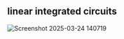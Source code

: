 ## linear integrated circuits 

![Screenshot 2025-03-24 140719](https://github.com/user-attachments/assets/dd4f601e-ba0e-466e-96b2-4e518846f525)
